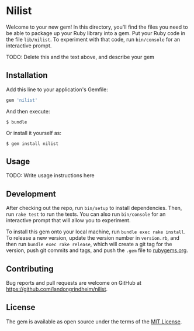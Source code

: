# Nilist

Welcome to your new gem! In this directory, you'll find the files you need to be able to package up your Ruby library into a gem. Put your Ruby code in the file `lib/nilist`. To experiment with that code, run `bin/console` for an interactive prompt.

TODO: Delete this and the text above, and describe your gem

## Installation

Add this line to your application's Gemfile:

```ruby
gem 'nilist'
```

And then execute:

    $ bundle

Or install it yourself as:

    $ gem install nilist

## Usage

TODO: Write usage instructions here

## Development

After checking out the repo, run `bin/setup` to install dependencies. Then, run `rake test` to run the tests. You can also run `bin/console` for an interactive prompt that will allow you to experiment.

To install this gem onto your local machine, run `bundle exec rake install`. To release a new version, update the version number in `version.rb`, and then run `bundle exec rake release`, which will create a git tag for the version, push git commits and tags, and push the `.gem` file to [rubygems.org](https://rubygems.org).

## Contributing

Bug reports and pull requests are welcome on GitHub at https://github.com/landongrindheim/nilist.


## License

The gem is available as open source under the terms of the [MIT License](http://opensource.org/licenses/MIT).

